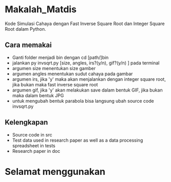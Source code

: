 # Makalah_Matdis
Kode Simulasi Cahaya dengan Fast Inverse Square Root dan Integer Square Root dalam Python.

## Cara memakai
- Ganti folder menjadi bin dengan cd \[path/\]bin
- jalankan py invsqrt.py \[size, angles, irs?(y/n), gif?(y/n) \] pada terminal
- argumen size menentukan size gamber
- argumen angles menentukan sudut cahaya pada gambar
- argumen irs, jika 'y' maka akan menjalankan dengan integer square root, jika bukan maka fast inverse square root
- argumen gif, jika 'y' akan melakukan save dalam bentuk GIF, jika bukan maka dalam bentuk JPG
- untuk mengubah bentuk parabola bisa langsung ubah source code invsqrt.py

## Kelengkapan
- Source code in src
- Test data used in research paper as well as a data processing spreadsheet in tests
- Research paper in doc

# Selamat menggunakan